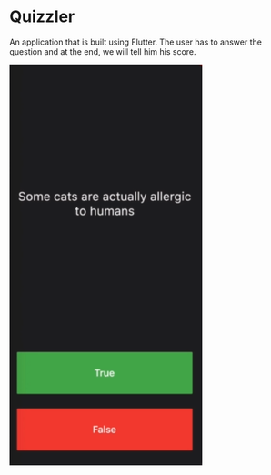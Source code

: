 # Quizzler
An application that is built using Flutter.
The user has to answer the question and at the end, we will tell him his score.

![Pic1](https://raw.githubusercontent.com/HosamAyoub/Photos/main/Quizzler/1.png?token=GHSAT0AAAAAABW6D2HF6QTAJDUBFKZMUWKSYYGFRJA)